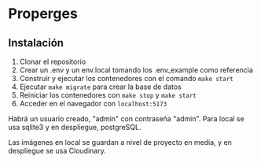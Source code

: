 # Properges


## Instalación

1. Clonar el repositorio
2. Crear un .env y un env.local tomando los .env_example como referencia
3. Construir y ejecutar los contenedores con el comando `make start`
4. Ejecutar `make migrate` para crear la base de datos 
5. Reiniciar los contenedores con `make stop` y `make start`
6. Acceder en el navegador con `localhost:5173`

Habrá un usuario creado, "admin" con contraseña "admin".
Para local se usa sqlite3 y en despliegue, postgreSQL.

Las imágenes en local se guardan a nivel de proyecto en media,
y en despliegue se usa Cloudinary.
